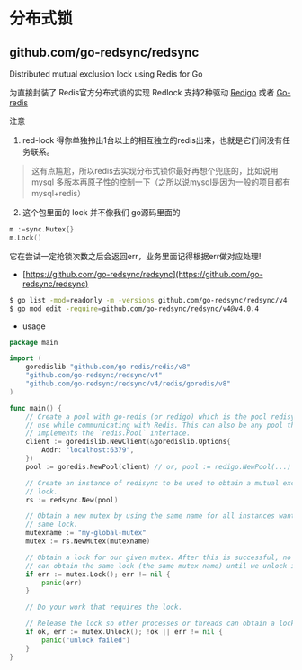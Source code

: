 # 分布式锁

## github.com/go-redsync/redsync

Distributed mutual exclusion lock using Redis for Go

为直接封装了 Redis官方分布式锁的实现 Redlock
支持2种驱动 [Redigo](https://github.com/gomodule/redigo) 或者 [Go-redis](https://github.com/go-redis/redis)

注意

1. red-lock 得你单独拎出1台以上的相互独立的redis出来，也就是它们间没有任务联系。

> 这有点尴尬，所以redis去实现分布式锁你最好再想个兜底的，比如说用 mysql 多版本再原子性的控制一下（之所以说mysql是因为一般的项目都有mysql+redis）

2. 这个包里面的 lock 并不像我们 go源码里面的

```go
m :=sync.Mutex{}
m.Lock()
```
它在尝试一定抢锁次数之后会返回err，业务里面记得根据err做对应处理!

- [https://github.com/go-redsync/redsync](https://github.com/go-redsync/redsync)

```bash
$ go list -mod=readonly -m -versions github.com/go-redsync/redsync/v4
$ go mod edit -require=github.com/go-redsync/redsync/v4@v4.0.4
```

- usage

```go
package main

import (
	goredislib "github.com/go-redis/redis/v8"
	"github.com/go-redsync/redsync/v4"
	"github.com/go-redsync/redsync/v4/redis/goredis/v8"
)

func main() {
	// Create a pool with go-redis (or redigo) which is the pool redisync will
	// use while communicating with Redis. This can also be any pool that
	// implements the `redis.Pool` interface.
	client := goredislib.NewClient(&goredislib.Options{
		Addr: "localhost:6379",
	})
	pool := goredis.NewPool(client) // or, pool := redigo.NewPool(...)

	// Create an instance of redisync to be used to obtain a mutual exclusion
	// lock.
	rs := redsync.New(pool)

	// Obtain a new mutex by using the same name for all instances wanting the
	// same lock.
	mutexname := "my-global-mutex"
	mutex := rs.NewMutex(mutexname)

	// Obtain a lock for our given mutex. After this is successful, no one else
	// can obtain the same lock (the same mutex name) until we unlock it.
	if err := mutex.Lock(); err != nil {
		panic(err)
	}

	// Do your work that requires the lock.

	// Release the lock so other processes or threads can obtain a lock.
	if ok, err := mutex.Unlock(); !ok || err != nil {
		panic("unlock failed")
	}
}
```